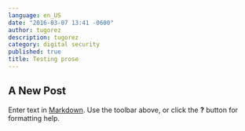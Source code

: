 ```yaml
---
language: en_US
date: "2016-03-07 13:41 -0600"
author: tugorez
description: tugorez
category: digital security
published: true
title: Testing prose
---
```


## A New Post

Enter text in [Markdown](http://daringfireball.net/projects/markdown/). Use the toolbar above, or click the **?** button for formatting help.
